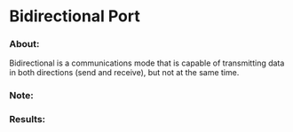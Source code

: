 # Bidirectional Port

### About:

Bidirectional is a communications mode that is capable of transmitting data in both directions (send and receive), but not at the same time.

### Note:

### Results:
